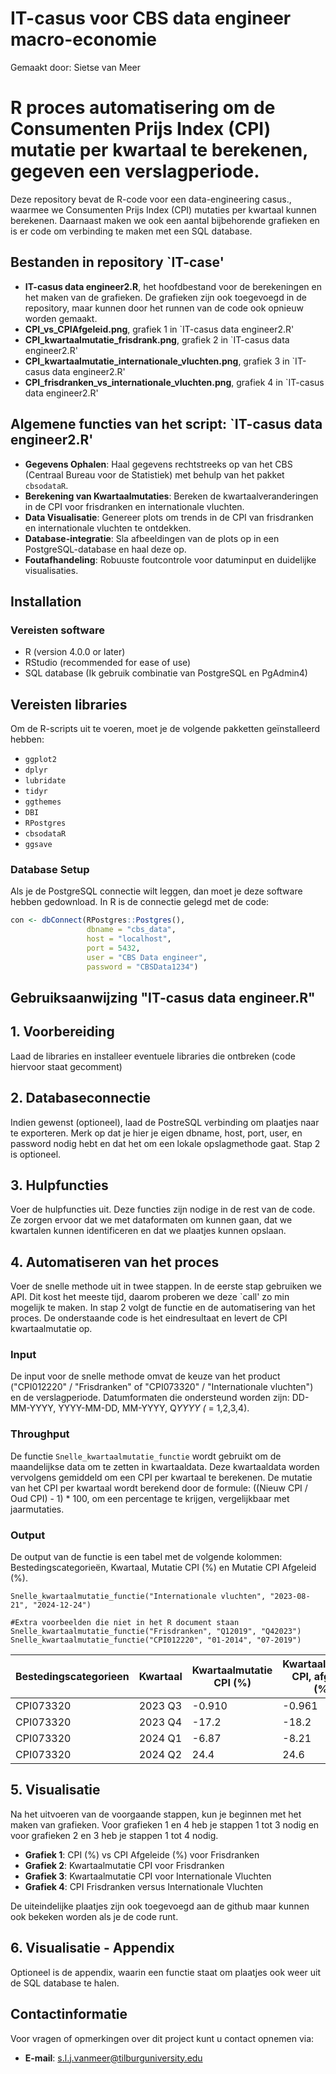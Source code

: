 # IT-casus voor CBS data engineer macro-economie
Gemaakt door: Sietse van Meer

# R proces automatisering om de Consumenten Prijs Index (CPI) mutatie per kwartaal te berekenen, gegeven een verslagperiode. 
Deze repository bevat de R-code voor een data-engineering casus., waarmee we Consumenten Prijs Index (CPI) mutaties per kwartaal kunnen berekenen. 
Daarnaast maken we ook een aantal bijbehorende grafieken en is er code om verbinding te maken met een SQL database. 

## Bestanden in repository `IT-case'
- **IT-casus data engineer2.R**, het hoofdbestand voor de berekeningen en het maken van de grafieken. De grafieken zijn ook toegevoegd in de repository, maar kunnen door het runnen van de code ook opnieuw worden gemaakt.
- **CPI_vs_CPIAfgeleid.png**, grafiek 1 in `IT-casus data engineer2.R'
- **CPI_kwartaalmutatie_frisdrank.png**, grafiek 2 in `IT-casus data engineer2.R'
- **CPI_kwartaalmutatie_internationale_vluchten.png**, grafiek 3 in `IT-casus data engineer2.R'
- **CPI_frisdranken_vs_internationale_vluchten.png**, grafiek 4 in `IT-casus data engineer2.R' 

## Algemene functies van het script: `IT-casus data engineer2.R'
- **Gegevens Ophalen**: Haal gegevens rechtstreeks op van het CBS (Centraal Bureau voor de Statistiek) met behulp van het pakket `cbsodataR`.
- **Berekening van Kwartaalmutaties**: Bereken de kwartaalveranderingen in de CPI voor frisdranken en internationale vluchten.
- **Data Visualisatie**: Genereer plots om trends in de CPI van frisdranken en internationale vluchten te ontdekken.
- **Database-integratie**: Sla afbeeldingen van de plots op in een PostgreSQL-database en haal deze op.
- **Foutafhandeling**: Robuuste foutcontrole voor datuminput en duidelijke visualisaties. 

## Installation

### Vereisten software
- R (version 4.0.0 or later)
- RStudio (recommended for ease of use)
- SQL database (Ik gebruik combinatie van PostgreSQL en PgAdmin4)

## Vereisten libraries

Om de R-scripts uit te voeren, moet je de volgende pakketten geïnstalleerd hebben:

- `ggplot2`
- `dplyr`
- `lubridate`
- `tidyr`
- `ggthemes`
- `DBI`
- `RPostgres`
- `cbsodataR`
- `ggsave`

### Database Setup
Als je de PostgreSQL connectie wilt leggen, dan moet je deze software hebben gedownload. In R is de connectie gelegd met de code: 

```R
con <- dbConnect(RPostgres::Postgres(), 
                 dbname = "cbs_data", 
                 host = "localhost", 
                 port = 5432, 
                 user = "CBS Data engineer", 
                 password = "CBSData1234")
```

## Gebruiksaanwijzing "IT-casus data engineer.R"

## 1. **Voorbereiding**
Laad de libraries en installeer eventuele libraries die ontbreken (code hiervoor staat gecomment)

## 2. **Databaseconnectie**
Indien gewenst (optioneel), laad de PostreSQL verbinding om plaatjes naar te exporteren. Merk op dat je hier je eigen dbname, host, port, user, en password nodig hebt en dat het om een lokale opslagmethode gaat. Stap 2 is optioneel.

## 3. **Hulpfuncties**
Voer de hulpfuncties uit. Deze functies zijn nodige in de rest van de code. Ze zorgen ervoor dat we met dataformaten om kunnen gaan, dat we kwartalen kunnen identificeren en dat we plaatjes kunnen opslaan.

## 4. **Automatiseren van het proces**
Voer de snelle methode uit in twee stappen. In de eerste stap gebruiken we API. Dit kost het meeste tijd, daarom proberen we deze `call' zo min mogelijk te maken. In stap 2 volgt de functie en de automatisering van het proces. De onderstaande code is het eindresultaat en levert de CPI kwartaalmutatie op.

### Input
De input voor de snelle methode omvat de keuze van het product ("CPI012220" / "Frisdranken" of "CPI073320" / "Internationale vluchten") en de verslagperiode. Datumformaten die ondersteund worden zijn: DD-MM-YYYY, YYYY-MM-DD, MM-YYYY, Q*YYYY (* = 1,2,3,4).

### Throughput
De functie `Snelle_kwartaalmutatie_functie` wordt gebruikt om de maandelijkse data om te zetten in kwartaaldata. Deze kwartaaldata worden vervolgens gemiddeld om een CPI per kwartaal te berekenen. De mutatie van het CPI per kwartaal wordt berekend door de formule: ((Nieuw CPI / Oud CPI) - 1) * 100, om een percentage te krijgen, vergelijkbaar met jaarmutaties.

### Output
De output van de functie is een tabel met de volgende kolommen: Bestedingscategorieën, Kwartaal, Mutatie CPI (%) en Mutatie CPI Afgeleid (%).

```{r}
Snelle_kwartaalmutatie_functie("Internationale vluchten", "2023-08-21", "2024-12-24")

#Extra voorbeelden die niet in het R document staan
Snelle_kwartaalmutatie_functie("Frisdranken", "Q12019", "Q42023")
Snelle_kwartaalmutatie_functie("CPI012220", "01-2014", "07-2019")
```

| Bestedingscategorieen | Kwartaal | Kwartaalmutatie CPI (%) | Kwartaalmutatie CPI, afgeleid (%) |
|-----------------------|----------|-------------------------|-----------------------------------|
| CPI073320             | 2023 Q3  | -0.910                  | -0.961                            |
| CPI073320             | 2023 Q4  | -17.2                   | -18.2                             |
| CPI073320             | 2024 Q1  | -6.87                   | -8.21                             |
| CPI073320             | 2024 Q2  | 24.4                    | 24.6                              |



## 5. Visualisatie

Na het uitvoeren van de voorgaande stappen, kun je beginnen met het maken van grafieken. Voor grafieken 1 en 4 heb je stappen 1 tot 3 nodig en voor grafieken 2 en 3 heb je stappen 1 tot 4 nodig. 
- **Grafiek 1**: CPI (%) vs CPI Afgeleide (%) voor Frisdranken
- **Grafiek 2**: Kwartaalmutatie CPI voor Frisdranken
- **Grafiek 3**: Kwartaalmutatie CPI voor Internationale Vluchten
- **Grafiek 4**: CPI Frisdranken versus Internationale Vluchten

De uiteindelijke plaatjes zijn ook toegevoegd aan de github maar kunnen ook bekeken worden als je de code runt.

## 6. Visualisatie - Appendix
Optioneel is de appendix, waarin een functie staat om plaatjes ook weer uit de SQL database te halen.


## Contactinformatie

Voor vragen of opmerkingen over dit project kunt u contact opnemen via:

- **E-mail**: s.l.j.vanmeer@tilburguniversity.edu
